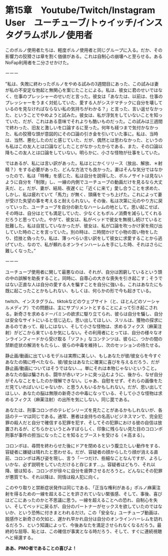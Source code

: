 # 第15章　Youtube/Twitch/Instagram User　ユーチューブ/トゥイッチ/インスタグラムポルノ使用者

このポルノ使用者たちは、軽度ポルノ使用者と同じグループに入る。だか、その影響力の狡猾さは章を割く価値がある。これは自制心の崩壊へと至らせる。あるNoFap利用者を二分させかけた。

ーーー

”私は、失敗に終わったポルノをやめる試みの3週間目にあった、この試みは妻が私の不安定な勃起と無関心を案じたことによる。私は、彼女に君のせいではなく、仕事のプレッシャーのせいだと言った。彼女は「あなたは、以前は、仕事のプレッシャーをうまく対処していた、愛する人がシステマチックに自分を壊しているのを見なければならない私の気持ちがわかる？」と言った、言い返せなかった、ということでやめようと試みた。彼女は、私が浮気をしていないことを知っていた、だが、これはある意味でそれよりも酷いものだった。この試みは三週間で終わった、旧友と激しいを口論するに至った。何年も経つまで気付かなかった、私の狡猾な頭が意図的にその口論の引き金を引いていた事に。私は、当時は、当然、悪化したのだと感じていた、だが、偶然とは思わなかった、というのも私はこの友人とは口論などしたことがなかったからである、また、その口論以降もこの友人とは口論をしていない。明らかに、小さな怪物が仕事をしていた。

ではあるが、私には言い訳があった。私はとにかくリリース（放出、解放、＊射精？）をする必要があった、どんな方法でも良かった。妻はそんな気分ではなかったので、私は「特権」を感じた、私は自分を説得した、ポルノサイトは見ないように自分を「制限」し、一線の内側でユーチューブの動画だけを見るなら大丈夫だ、と。だが、妻が、結局、夜遅くに「近くに来て」愛し合うことを求めた、しかし、私は疲れていて「馬力」が無く、頭痛をでっち上げた。これによって妻が受けた失望の事を考えると耐えられない。その後、私は次第に元のやり方に戻っていった、ユーチューブを自分の新たなハーレムの地として。思い起こせば、その時は、自分はとても満足していた、少なくともポルノ消費を減らしてくれるだろうと思っていた。やがて、彼女は、私がベッドで彼女を無視し続けていると批難した。私は自覚していなかったが、彼女は、私が口論を吹っかけ家を飛び出していた時のことを言っていた。別の時は、ニ時間かけて小物の買い物をしたり、捻挫と偽ったり。私は、薄っぺらい言い訳をして彼女に求愛することから逃げていた、なので、私が頼れるオンラインハーレムを手にした時、それはさらに難しくなった。”

ーーー

ユーチューブ使用者に関して最悪なのは、それが、自分は困窮しているという頭の中の誤解を助長すること。同時に、自尊心の大きな喪失を引き起こす；そうではない正直な人は自分の愛する人を騙すことを自分に強いる。これはあなたにも既に起こったことかもしれない、もしくは、何らかの形で今も起きている。

twitch、インスタグラム、tiktokなどのウェブサイト（と、ほとんどのソーシャルメディア）での問題は、主にサプリメントとすることによって引き起こされる。新奇さを求めるドーパミンの欲求に駆り立てられ、彼らは自分を騙し、自分は安全なサイトにいると信じ込む。思い出してほしい、スリルは、獲物の探求にあるのであって、殺しにはない、そして小さな怪物は、求めるフィクス（麻薬注射）がどこから来ているか気にしない。その利用者にとっては、自分の様々なオンラインフィードから受け取る「ソフト」なコンテンツは、彼らに、つかの間の禁断症状の解消をもたらし、彼らの中毒を維持し、次のセッションの待たせる。

静止画/動画に出ているモデルは実際に美しい、もしあなたが彼/彼女らを今すぐあなたの隣に呼べたなら、彼/彼女はあなたに確実に喜びを与えるだろう、だが静止画/動画についてはそうではない…。単にそれは本物じゃないということ。あなたの脳は騙される、闘牛が赤いマントに突っ込むように、後から、なぜ自分がそんなことをしたのか理解できない。じゃあ、自慰をせず、それらの画像をただ見ていればいいじゃないか、と思う人もいるかもしれない。だが、思い出してほしい、あなたの脳は無限の新奇さの中毒になっている、そして小さな怪物は求めるフィクス（麻薬注射）の出所を気にしない。同じ罠である。

あなたは、刑事コロンボのテレビシリーズを見たことがあるかもしれないが、各話のテーマは同じである。通常、悪者は金持ちの名高いビジネスマンで、完全犯罪の殺人だと自分で確信する犯罪を犯す、そしてその犯罪における彼の自信は放置されるが、どちらかというとみすぼらしく、印象に残らない見た目のコロンボ刑事が事件の担当になったことを知るとブーストを受ける（＊高まる）。

コロンボは、尋問を終わらせた後にドアを閉めるという腹立たしい動作をする、容疑者に嫌疑は晴れたと思わせる。だが、容疑者の顔からしたり顔が消える直前、コロンボは再び姿を現し、言う「一つだけ、些細なことなんですが、よろしいかな、必ず説明をしていただけると存じます…」。容疑者はどもり、それ以降、彼は知る、コロンボが徐々に自分を疲弊させるだろうと。どんなにその犯罪が悪質でも、それ以降は、同情は殺人犯に向く。

このやり取りと禁断症状発作は同じである、「正当な権利がある」ポルノ麻薬注射を得るための一線を超えることを許されていない緊張感、そして、事後、喜びはどこにあったのかと不思議に思う。一線を超えることへの恐れ、自制心を失い、そしてベッドに戻るが、自分のパートナーがセックスを欲していたのではないか、という恐怖に付きまとわれるだけ。この「安全な」ユーチューブ動画は、脱感作と新奇さの欠如と、遅かれ早かれ自分は自分のオンラインハーレムを訪れるだろう、という知識によって、今後あなたを満足させられなくなるだろう。最終的な屈辱、恥とは、この確信が事実となる時だろう、そして、すぐに連続視聴へと帰還する。

**ああ、PMO者であることの喜びよ！**